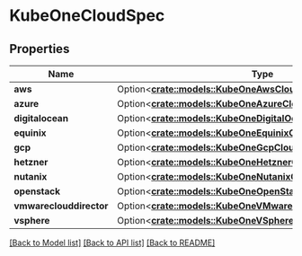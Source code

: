 # KubeOneCloudSpec

## Properties

Name | Type | Description | Notes
------------ | ------------- | ------------- | -------------
**aws** | Option<[**crate::models::KubeOneAwsCloudSpec**](KubeOneAWSCloudSpec.md)> |  | [optional]
**azure** | Option<[**crate::models::KubeOneAzureCloudSpec**](KubeOneAzureCloudSpec.md)> |  | [optional]
**digitalocean** | Option<[**crate::models::KubeOneDigitalOceanCloudSpec**](KubeOneDigitalOceanCloudSpec.md)> |  | [optional]
**equinix** | Option<[**crate::models::KubeOneEquinixCloudSpec**](KubeOneEquinixCloudSpec.md)> |  | [optional]
**gcp** | Option<[**crate::models::KubeOneGcpCloudSpec**](KubeOneGCPCloudSpec.md)> |  | [optional]
**hetzner** | Option<[**crate::models::KubeOneHetznerCloudSpec**](KubeOneHetznerCloudSpec.md)> |  | [optional]
**nutanix** | Option<[**crate::models::KubeOneNutanixCloudSpec**](KubeOneNutanixCloudSpec.md)> |  | [optional]
**openstack** | Option<[**crate::models::KubeOneOpenStackCloudSpec**](KubeOneOpenStackCloudSpec.md)> |  | [optional]
**vmwareclouddirector** | Option<[**crate::models::KubeOneVMwareCloudDirectorCloudSpec**](KubeOneVMwareCloudDirectorCloudSpec.md)> |  | [optional]
**vsphere** | Option<[**crate::models::KubeOneVSphereCloudSpec**](KubeOneVSphereCloudSpec.md)> |  | [optional]

[[Back to Model list]](../README.md#documentation-for-models) [[Back to API list]](../README.md#documentation-for-api-endpoints) [[Back to README]](../README.md)


